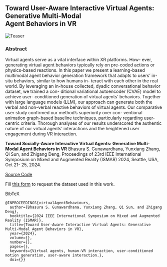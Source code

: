 ## Toward User-Aware Interactive Virtual Agents: Generative Multi-Modal<br> Agent Behaviors in VR

![Teaser](https://github.com/user-attachments/assets/4a66fddc-3107-4a74-947b-680b0c8d460d)

### Abstract 
Virtual agents serve as a vital interface within XR platforms. How-
ever, generating virtual agent behaviors typically rely on pre-coded
actions or physics-based reactions. In this paper we present a
learning-based multimodal agent behavior generation framework
that adapts to users’ in-situ behaviors, similar to how humans in-
teract with each other in the real world. By leveraging an in-house
collected, dyadic conversational behavior dataset, we trained a con-
ditional variational autoencoder (CVAE) model to achieve user-
conditioned generation of virtual agents’ behaviors. Together with
large language models (LLM), our approach can generate both the
verbal and non-verbal reactive behaviors of virtual agents. Our
comparative user study confirmed our method’s superiority over con-
ventional animation graph-based baseline techniques, particularly
regarding user-centric criteria. Thorough analyses of our results
underscored the authentic nature of our virtual agents’ interactions
and the heightened user engagement during VR interaction.

**Toward Socially-Aware Interactive Virtual Agents: Generative Multi-Modal Agent Behaviors in VR**
Bhasura S. Gunawardhana, Yunxiang Zhang, Qi Sun, and Zhigang Deng,
Proceedings of 23rd IEEE International Symposium on Mixed and Augmented Reality (ISMAR) 2024, Seattle, USA, Oct 21- 25, 2024.

[Source Code](https://github.com/cg-im/ismar24_intelligent_agent)

Fill [this form](https://forms.gle/SoRcmLBgWxQqiyoo8) to request the dataset used in this work. 

BibTeX
```
@INPROCEEDINGS{virtualAgentBehaviours,
  author={Bhasura S. Gunawardhana, Yunxiang Zhang, Qi Sun, and Zhigang Deng},
  booktitle={2024 IEEE International Symposium on Mixed and Augmented Reality (ISMAR)}, 
  title={Toward User-Aware Interactive Virtual Agents: Generative Multi-Modal Agent Behaviors in VR}, 
  year={2024},
  volume={},
  number={},
  pages={},
  keywords={Virtual agents, human-VR interaction, user-conditioned motion generation, user-aware interaction.},
  doi={}}
```
 
